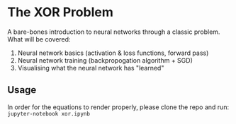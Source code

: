 # The XOR Problem

A bare-bones introduction to neural networks through a classic problem. What will be covered:
1. Neural network basics (activation & loss functions, forward pass)
2. Neural network training (backpropogation algorithm + SGD)
3. Visualising what the neural network has "learned"

## Usage
In order for the equations to render properly, please clone the repo and run:  
`jupyter-notebook xor.ipynb`
